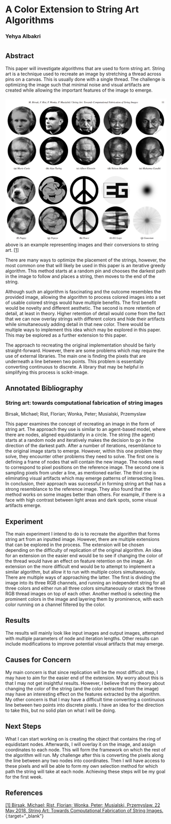 # A Color Extension to String Art Algorithms

### Yehya Albakri

#

## Abstract

This paper will investigate algorithms that are used to form string art. String art is a technique used to recreate an image by stretching a thread across pins on a canvas. This is usually done with a single thread. The challenge is optimizing the image such that minimal noise and visual artifacts are created while allowing the important features of the image to emerge.
<br>
<br>
![Examples](../images/sample_art.PNG)
above is an example representing images and their conversions to string art. [[1]](#link1)

There are many ways to optimize the placement of the strings, however, the most common one that will likely be used in this paper is an iterative greedy algorithm. This method starts at a random pin and chooses the darkest path in the image to follow and places a string, then moves to the end of the string.

Although such an algorithm is fascinating and the outcome resembles the provided image, allowing the algorithm to process colored images into a set of usable colored strings would have multiple benefits. The first benefit would be novelty and different aesthetic. The second is more retention of detail, at least in theory. Higher retention of detail would come from the fact that we can now overlay strings with different colors and hide their artifacts while simultaneously adding detail in that new color. There would be multiple ways to implement this idea which may be explored in this paper. This may be explored as a further extension to this paper.

The approach to recreating the original implementation should be fairly straight-forward. However, there are some problems which may require the use of external libraries. The main one is finding the pixels that are underneath a line between two points. This problem is essentially converting continuous to discrete. A library that may be helpful in simplifying this process is scikit-image.

## Annotated Bibliography

### **String art: towards computational fabrication of string images**

Birsak, Michael; Rist, Florian; Wonka, Peter; Musialski, Przemyslaw

This paper examines the concept of recreating an image in the form of string art. The approach they use is similar to an agent-based model, where there are nodes, aligned equidistantly in a circle. The string (the agent) starts at a random node and iteratively makes the decision to go in the direction of the darkest path. After a number of iterations, resemblance to the original image starts to emerge. However, within this one problem they solve, they encounter other problems they need to solve. The first one is defining a frame of nodes that will contain the new image. The nodes need to correspond to pixel positions on the reference image. The second one is sampling pixels from under a line, as mentioned earlier. The third one is eliminating visual artifacts which may emerge patterns of intersecting lines. In conclusion, their approach was successful in forming string art that has a strong resemblance to the reference image. They also found that the method works on some images better than others. For example, if there is a face with high contrast between light areas and dark spots, some visual artifacts emerge.

## Experiment

The main experiment I intend to do is to recreate the algorithm that forms string art from an inputted image. However, there are multiple extensions that can be explored in the process. The extension will be chosen depending on the difficulty of replication of the original algorithm. An idea for an extension on the easier end would be to see if changing the color of the thread would have an effect on feature retention on the image. An extension on the more difficult end would be to attempt to implement a similar algorithm, but allow it to run with multiple colors simultaneously. There are multiple ways of approaching the latter. The first is dividing the image into its three RGB channels, and running an independent string for all three colors and either run all three colors simultaneously or stack the three RGB thread images on top of each other. Another method is selecting the prominent colors in the image and layering them by prominence, with each color running on a channel filtered by the color.

## Results

The results will mainly look like input images and output images, attempted with multiple parameters of node and iteration lengths. Other results can include modifications to improve potential visual artifacts that may emerge.

## Causes for Concern

My main concern is that since replication will be the most difficult step, I may have to aim for the easier end of the extension. My worry about this is that I may not get insightful results. However, I believe that my theory about changing the color of the string (and the color extracted from the image) may have an interesting effect on the features extracted by the algorithm. My other concern is that I may have a difficult time converting a continuous line between two points into discrete pixels. I have an idea for the direction to take this, but no solid plan on what I will be doing.

## Next Steps

What I can start working on is creating the object that contains the ring of equidistant nodes. Afterwards, I will overlay it on the image, and assign coordinates to each node. This will form the framework on which the rest of the algorithm will run. My challenge after this is converting the pixels along the line between any two nodes into coordinates. Then I will have access to these pixels and will be able to form my own selection method for which path the string will take at each node. Achieving these steps will be my goal for the first week.

## References

<a name="link1">[[1] Birsak, Michael; Rist, Florian; Wonka, Peter; Musialski, Przemyslaw. 22 May 2018. String Art: Towards Computational Fabrication of String Images.](https://repository.kaust.edu.sa/bitstream/10754/656489/1/2018.EG.Birsak.StringArt.pdf){:target="\_blank"}</a>
